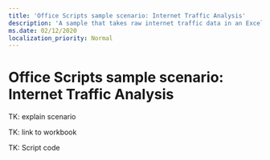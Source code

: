 ```yaml
---
title: 'Office Scripts sample scenario: Internet Traffic Analysis'
description: 'A sample that takes raw internet traffic data in an Excel workbook and determines the origin location, before organizing that information into a table.'
ms.date: 02/12/2020
localization_priority: Normal
---
```


# Office Scripts sample scenario: Internet Traffic Analysis

TK: explain scenario

TK: link to workbook

TK: Script code